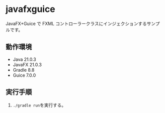 # javafxguice

JavaFX+Guice で FXML コントローラークラスにインジェクションするサンプルです。

## 動作環境

- Java 21.0.3
- JavaFX 21.0.3
- Gradle 8.8
- Guice 7.0.0

## 実行手順

1. `./gradle run`を実行する。
